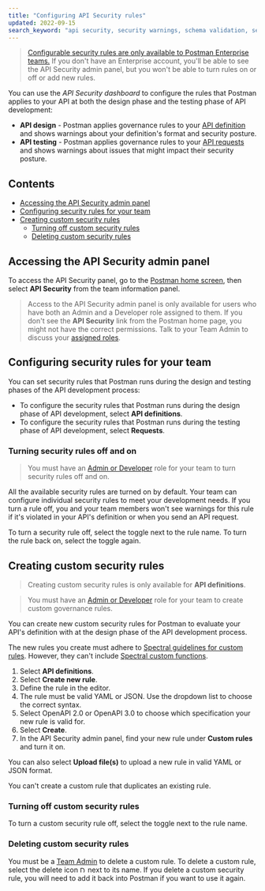 ```yaml
---
title: "Configuring API Security rules"
updated: 2022-09-15
search_keyword: "api security, security warnings, schema validation, security validation, api security audit, api security scan, api schema vulnerabilities, security audit"
---
```


> [Configurable security rules are only available to Postman Enterprise teams.](https://www.postman.com/pricing) If you don't have an Enterprise account, you'll be able to see the API Security admin panel, but you won't be able to turn rules on or off or add new rules.

You can use the _API Security dashboard_ to configure the rules that Postman applies to your API at both the design phase and the testing phase of API development:

* **API design** - Postman applies governance rules to your [API definition](/docs/designing-and-developing-your-api/defining-an-api/) and shows warnings about your definition's format and security posture.
* **API testing** - Postman applies governance rules to your [API requests](https://learning.postman.com/docs/api-governance/api-testing/api-testing-warnings/) and shows warnings about issues that might impact their security posture.

<!-- TODO: screenshot -->

## Contents

* [Accessing the API Security admin panel](#accessing-the-api-security-admin-panel)
* [Configuring security rules for your team](#configuring-security-rules-for-your-team)
* [Creating custom security rules](#creating-custom-security-rules)
    * [Turning off custom security rules](#turning-off-custom-security-rules)
    * [Deleting custom security rules](#deleting-custom-security-rules)

## Accessing the API Security admin panel

To access the API Security panel, go to the [Postman home screen](https://go.postman.co/), then select **API Security** from the team information panel.

> Access to the API Security admin panel is only available for users who have both an Admin and a Developer role assigned to them. If you don't see the **API Security** link from the Postman home page, you might not have the correct permissions. Talk to your Team Admin to discuss your [assigned roles](/docs/collaborating-in-postman/roles-and-permissions/).

## Configuring security rules for your team

You can set security rules that Postman runs during the design and testing phases of the API development process:

* To configure the security rules that Postman runs during the design phase of API development, select **API definitions**.
* To configure the security rules that Postman runs during the testing phase of API development, select **Requests**.

<!-- TODO: screenshot -->

### Turning security rules off and on

> You must have an [Admin or Developer](/docs/collaborating-in-postman/roles-and-permissions/) role for your team to turn security rules off and on.

All the available security rules are turned on by default. Your team can configure individual security rules to meet your development needs. If you turn a rule off, you and your team members won't see warnings for this rule if it's violated in your API's definition or when you send an API request.

To turn a security rule off, select the toggle next to the rule name. To turn the rule back on, select the toggle again.

<!-- TODO: screenshot -->

## Creating custom security rules

> Creating custom security rules is only available for **API definitions**.
<!--  -->
> You must have an [Admin or Developer](/docs/collaborating-in-postman/roles-and-permissions/) role for your team to create custom governance rules.

You can create new custom security rules for Postman to evaluate your API's definition with at the design phase of the API development process.

The new rules you create must adhere to [Spectral guidelines for custom rules](https://meta.stoplight.io/docs/spectral/e5b9616d6d50c-custom-rulesets). However, they can't include [Spectral custom functions](https://meta.stoplight.io/docs/spectral/ZG9jOjI1MTkw-custom-functions).

1. Select **API definitions**.
1. Select **Create new rule**.
1. Define the rule in the editor.
    <!-- TODO: screenshot -->
1. The rule must be valid YAML or JSON. Use the dropdown list to choose the correct syntax.
1. Select OpenAPI 2.0 or OpenAPI 3.0 to choose which specification your new rule is valid for.
1. Select **Create**.
1. In the API Security admin panel, find your new rule under **Custom rules** and turn it on.

<!-- TODO: screenshot -->

You can also select **Upload file(s)** to upload a new rule in valid YAML or JSON format.

You can't create a custom rule that duplicates an existing rule.

### Turning off custom security rules

To turn a custom security rule off, select the toggle next to the rule name.

### Deleting custom security rules

You must be a [Team Admin](/docs/collaborating-in-postman/roles-and-permissions/) to delete a custom rule. To delete a custom rule, select the delete icon <img alt="Delete icon" src="https://assets.postman.com/postman-docs/icon-delete-v9.jpg#icon" width="12px"> next to its name. If you delete a custom security rule, you will need to add it back into Postman if you want to use it again.
